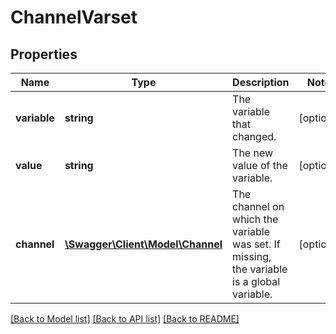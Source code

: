 # ChannelVarset

## Properties
Name | Type | Description | Notes
------------ | ------------- | ------------- | -------------
**variable** | **string** | The variable that changed. | [optional] 
**value** | **string** | The new value of the variable. | [optional] 
**channel** | [**\Swagger\Client\Model\Channel**](Channel.md) | The channel on which the variable was set.  If missing, the variable is a global variable. | [optional] 

[[Back to Model list]](../README.md#documentation-for-models) [[Back to API list]](../README.md#documentation-for-api-endpoints) [[Back to README]](../README.md)


